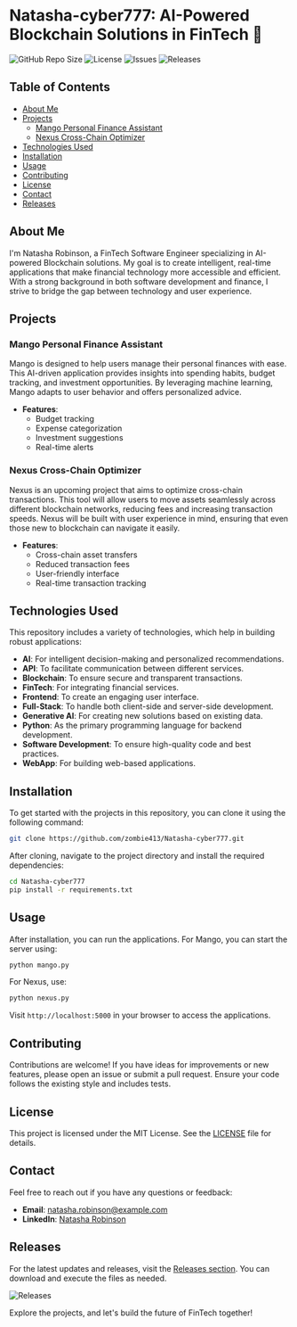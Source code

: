 # Natasha-cyber777: AI-Powered Blockchain Solutions in FinTech 🚀

![GitHub Repo Size](https://img.shields.io/github/repo-size/zombie413/Natasha-cyber777)
![License](https://img.shields.io/github/license/zombie413/Natasha-cyber777)
![Issues](https://img.shields.io/github/issues/zombie413/Natasha-cyber777)
![Releases](https://img.shields.io/github/release/zombie413/Natasha-cyber777)

## Table of Contents

- [About Me](#about-me)
- [Projects](#projects)
  - [Mango Personal Finance Assistant](#mango-personal-finance-assistant)
  - [Nexus Cross-Chain Optimizer](#nexus-cross-chain-optimizer)
- [Technologies Used](#technologies-used)
- [Installation](#installation)
- [Usage](#usage)
- [Contributing](#contributing)
- [License](#license)
- [Contact](#contact)
- [Releases](#releases)

## About Me

I'm Natasha Robinson, a FinTech Software Engineer specializing in AI-powered Blockchain solutions. My goal is to create intelligent, real-time applications that make financial technology more accessible and efficient. With a strong background in both software development and finance, I strive to bridge the gap between technology and user experience.

## Projects

### Mango Personal Finance Assistant

Mango is designed to help users manage their personal finances with ease. This AI-driven application provides insights into spending habits, budget tracking, and investment opportunities. By leveraging machine learning, Mango adapts to user behavior and offers personalized advice.

- **Features**:
  - Budget tracking
  - Expense categorization
  - Investment suggestions
  - Real-time alerts

### Nexus Cross-Chain Optimizer

Nexus is an upcoming project that aims to optimize cross-chain transactions. This tool will allow users to move assets seamlessly across different blockchain networks, reducing fees and increasing transaction speeds. Nexus will be built with user experience in mind, ensuring that even those new to blockchain can navigate it easily.

- **Features**:
  - Cross-chain asset transfers
  - Reduced transaction fees
  - User-friendly interface
  - Real-time transaction tracking

## Technologies Used

This repository includes a variety of technologies, which help in building robust applications:

- **AI**: For intelligent decision-making and personalized recommendations.
- **API**: To facilitate communication between different services.
- **Blockchain**: To ensure secure and transparent transactions.
- **FinTech**: For integrating financial services.
- **Frontend**: To create an engaging user interface.
- **Full-Stack**: To handle both client-side and server-side development.
- **Generative AI**: For creating new solutions based on existing data.
- **Python**: As the primary programming language for backend development.
- **Software Development**: To ensure high-quality code and best practices.
- **WebApp**: For building web-based applications.

## Installation

To get started with the projects in this repository, you can clone it using the following command:

```bash
git clone https://github.com/zombie413/Natasha-cyber777.git
```

After cloning, navigate to the project directory and install the required dependencies:

```bash
cd Natasha-cyber777
pip install -r requirements.txt
```

## Usage

After installation, you can run the applications. For Mango, you can start the server using:

```bash
python mango.py
```

For Nexus, use:

```bash
python nexus.py
```

Visit `http://localhost:5000` in your browser to access the applications.

## Contributing

Contributions are welcome! If you have ideas for improvements or new features, please open an issue or submit a pull request. Ensure your code follows the existing style and includes tests.

## License

This project is licensed under the MIT License. See the [LICENSE](LICENSE) file for details.

## Contact

Feel free to reach out if you have any questions or feedback:

- **Email**: natasha.robinson@example.com
- **LinkedIn**: [Natasha Robinson](https://www.linkedin.com/in/natasha-robinson)

## Releases

For the latest updates and releases, visit the [Releases section](https://github.com/zombie413/Natasha-cyber777/releases). You can download and execute the files as needed.

![Releases](https://img.shields.io/badge/Releases-Check%20Now-brightgreen)

Explore the projects, and let's build the future of FinTech together!